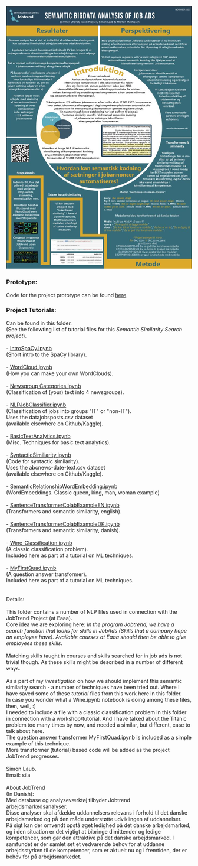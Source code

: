 <p align="center">
  <img src="PosterSprogTeknologiVers1.jpg" alt="Poster SprogTeknologisk Konference, KU 2022. " title="Poster SprogTeknologisk Konference, KU 2022.">
</p>

<h3>Prototype:</h3>
Code for the project prototype can be found <a href="Prototype/README.md">here</a>.<br>

<h3>Project Tutorials:</h3>
Can be found in this folder.<br>
(See the followting list of tutorial files for this <i>Semantic Similarity Search project</i>).<br>
<br>
-  <a href="IntroSpaCy.ipynb">IntroSpaCy.ipynb</a><br>
(Short intro to the SpaCy library).<br>
<br>
- <a href="WordCloud.ipynb">WordCloud.ipynb</a><br>
(How you can make your own WordClouds).<br>
<br>
- <a href="Newsgroup Categories.ipynb">Newsgroup Categories.ipynb</a><br>
(Classification of (your) text into 4 newsgroups).<br>
<br>
- <a href="NLPJobClassifier.ipynb">NLPJobClassifier.ipynb</a><br>
(Classification of jobs into groups "IT" or "non-IT").<br>
Uses the datajobsposts.csv dataset<br>
(available elsewhere on Github/Kaggle).<br>
<br>
- <a href="BasicTextAnalytics.ipynb">BasicTextAnalytics.ipynb</a><br>
(Misc. Techniques for basic text analytics).<br>
<br>
- <a href="SyntacticSimiliarity.ipynb">SyntacticSimiliarity.ipynb</a><br>
(Code for syntactic similarity).<br>
Uses the abcnews-date-text.csv dataset<br>
(available elsewhere on Github/Kaggle).<br>
<br>
- <a href="SemanticRelationshipWordEmbedding.ipynb">SemanticRelationshipWordEmbedding.ipynb</a><br>
(WordEmbeddings. Classic queen, king, man, woman example)<br>
<br>
- <a href="SentenceTransformerColabExampleEn.ipynb">SentenceTransformerColabExampleEN.ipynb</a><br>
(Transformers and semantic similarity, english).<br>
<br>
- <a href="SentenceTransformerColabExampleDK.ipynb">SentenceTransformerColabExampleDK.ipynb</a><br>
(Transformers and semantic similarity, danish).<br>
<br>
-  <a href="Wine_Classification.ipynb">Wine_Classification.ipynb</a><br> 
(A classic classification problem). <br>
Included here as part of a tutorial on ML techniques.<br>
<br>
- <a href="MyFirstQuad.ipynb">MyFirstQuad.ipynb</a><br>
(A question answer transformer). <br>
Included here as part of a tutorial on ML techniques.<br>
<br>
<br>
Details:<br>
<br>
This folder contains a number of NLP files used in connection with the JobTrend Project (at Eaaa).<br>
Core idea we are exploring here: <i>In the program Jobtrend, we have a search function that looks for skills in JobAds
(Skills that a company hope an employee have). Available courses at Eaaa should then
be able to give employees these skills</i>.<br>
<br>
Matching skills taught in courses and skills searched for in job ads is not trivial though.
As these skills might be described in a number of different ways.<br>
<br>
As a part of my <i>investigation</i> on how we should implement this semantic similarity search - a
number of techniques have been tried out. Where I have saved some of these <i>tutorial</i> files from this work
here in this folder.<br>
In case you wonder what a Wine.ipynb notebook is doing among these files, then, well, :) <br>
I needed to include a file with a classic classification problem 
in this folder in connection with a workshop/tutorial. And I have talked about the Titanic
problem too many times by now, and needed a similar, but different, case to talk about here.<br>
The question answer transformer MyFirstQuad.ipynb is included as a simple example of this technique.<br>
More transformer (tutorial) based code will be added as the project JobTrend progresses.<br>
<br>
Simon Laub.<br>
Email: sila<br>
<br>
About JobTrend<br>
(In Danish):<br>
Med database og analyseværktøj tilbyder Jobtrend arbejdsmarkedsanalyser. <br>
Disse analyser skal afdække uddannelsers relevans i forhold til det 
danske arbejdsmarked og på den måde understøtte udviklingen af uddannelser.<br>
På sigt kan der omvendt opstå øget ledighed på det danske arbejdsmarked, 
og i den situation er det vigtigt at bibringe dimittender og ledige kompetencer, 
som gør den attraktive på det danske arbejdsmarked. I samfundet er der samlet set et vedvarende
behov for at uddanne arbejdsstyrken til de kompetencer, som er aktuelt nu og i fremtiden, der er behov for på arbejdsmarkedet.


